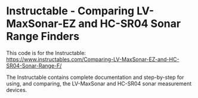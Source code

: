 # Instructable - Comparing LV-MaxSonar-EZ and HC-SR04 Sonar Range Finders

This code is for the Instructable: https://www.instructables.com/Comparing-LV-MaxSonar-EZ-and-HC-SR04-Sonar-Range-F/

The Instructable contains complete documentation and step-by-step for using, and comparing, the LV-MaxSonar and HC-SR04
sonar measurement devices.

